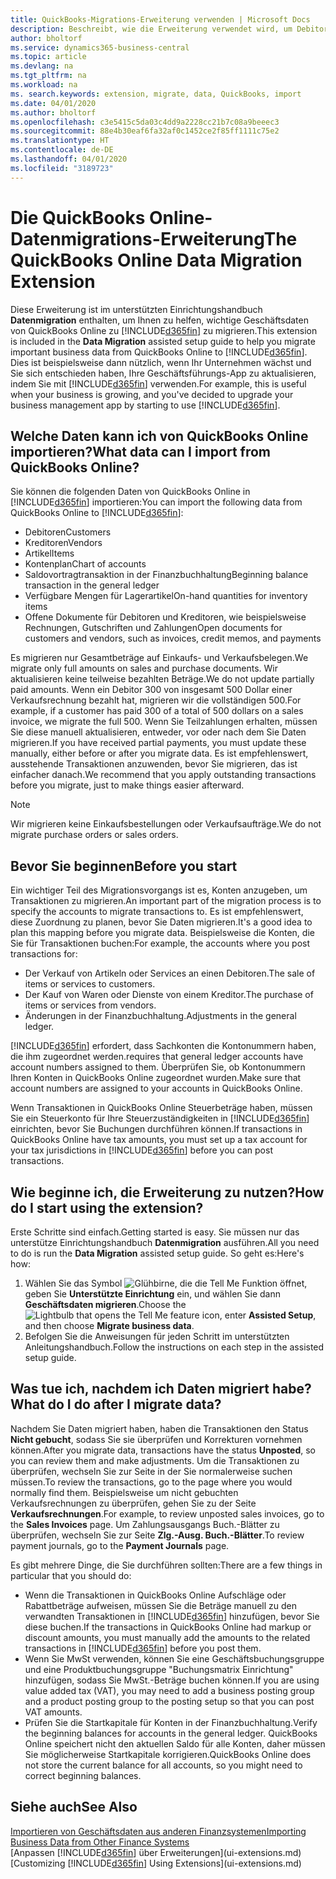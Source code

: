 ```yaml
---
title: QuickBooks-Migrations-Erweiterung verwenden | Microsoft Docs
description: Beschreibt, wie die Erweiterung verwendet wird, um Debitoren, Kreditoren, Artikel und Konten aus QuickBooks Online zu Business Central zu migrieren.
author: bholtorf
ms.service: dynamics365-business-central
ms.topic: article
ms.devlang: na
ms.tgt_pltfrm: na
ms.workload: na
ms. search.keywords: extension, migrate, data, QuickBooks, import
ms.date: 04/01/2020
ms.author: bholtorf
ms.openlocfilehash: c3e5415c5da03c4dd9a2228cc21b7c08a9beeec3
ms.sourcegitcommit: 88e4b30eaf6fa32af0c1452ce2f85ff1111c75e2
ms.translationtype: HT
ms.contentlocale: de-DE
ms.lasthandoff: 04/01/2020
ms.locfileid: "3189723"
---
```

# <a name="the-quickbooks-online-data-migration-extension"></a><span data-ttu-id="184cc-103">Die QuickBooks Online-Datenmigrations-Erweiterung</span><span class="sxs-lookup"><span data-stu-id="184cc-103">The QuickBooks Online Data Migration Extension</span></span>
<span data-ttu-id="184cc-104">Diese Erweiterung ist im unterstützten Einrichtungshandbuch **Datenmigration** enthalten, um Ihnen zu helfen, wichtige Geschäftsdaten von QuickBooks Online zu [!INCLUDE[d365fin](includes/d365fin_md.md)] zu migrieren.</span><span class="sxs-lookup"><span data-stu-id="184cc-104">This extension is included in the **Data Migration** assisted setup guide to help you migrate important business data from QuickBooks Online to [!INCLUDE[d365fin](includes/d365fin_md.md)].</span></span> <span data-ttu-id="184cc-105">Dies ist beispielsweise dann nützlich, wenn Ihr Unternehmen wächst und Sie sich entschieden haben, Ihre Geschäftsführungs-App zu aktualisieren, indem Sie mit [!INCLUDE[d365fin](includes/d365fin_md.md)] verwenden.</span><span class="sxs-lookup"><span data-stu-id="184cc-105">For example, this is useful when your business is growing, and you've decided to upgrade your business management app by starting to use [!INCLUDE[d365fin](includes/d365fin_md.md)].</span></span>

## <a name="what-data-can-i-import-from-quickbooks-online"></a><span data-ttu-id="184cc-106">Welche Daten kann ich von QuickBooks Online importieren?</span><span class="sxs-lookup"><span data-stu-id="184cc-106">What data can I import from QuickBooks Online?</span></span>
<span data-ttu-id="184cc-107">Sie können die folgenden Daten von QuickBooks Online in [!INCLUDE[d365fin](includes/d365fin_md.md)] importieren:</span><span class="sxs-lookup"><span data-stu-id="184cc-107">You can import the following data from QuickBooks Online to [!INCLUDE[d365fin](includes/d365fin_md.md)]:</span></span>  

* <span data-ttu-id="184cc-108">Debitoren</span><span class="sxs-lookup"><span data-stu-id="184cc-108">Customers</span></span>
* <span data-ttu-id="184cc-109">Kreditoren</span><span class="sxs-lookup"><span data-stu-id="184cc-109">Vendors</span></span>
* <span data-ttu-id="184cc-110">Artikel</span><span class="sxs-lookup"><span data-stu-id="184cc-110">Items</span></span>
* <span data-ttu-id="184cc-111">Kontenplan</span><span class="sxs-lookup"><span data-stu-id="184cc-111">Chart of accounts</span></span>
* <span data-ttu-id="184cc-112">Saldovortragtransaktion in der Finanzbuchhaltung</span><span class="sxs-lookup"><span data-stu-id="184cc-112">Beginning balance transaction in the general ledger</span></span>
* <span data-ttu-id="184cc-113">Verfügbare Mengen für Lagerartikel</span><span class="sxs-lookup"><span data-stu-id="184cc-113">On-hand quantities for inventory items</span></span>
* <span data-ttu-id="184cc-114">Offene Dokumente für Debitoren und Kreditoren, wie beispielsweise Rechnungen, Gutschriften und Zahlungen</span><span class="sxs-lookup"><span data-stu-id="184cc-114">Open documents for customers and vendors, such as invoices, credit memos, and payments</span></span>

<span data-ttu-id="184cc-115">Es migrieren nur Gesamtbeträge auf Einkaufs- und Verkaufsbelegen.</span><span class="sxs-lookup"><span data-stu-id="184cc-115">We migrate only full amounts on sales and purchase documents.</span></span> <span data-ttu-id="184cc-116">Wir aktualisieren keine teilweise bezahlten Beträge.</span><span class="sxs-lookup"><span data-stu-id="184cc-116">We do not update partially paid amounts.</span></span> <span data-ttu-id="184cc-117">Wenn ein Debitor 300 von insgesamt 500 Dollar einer Verkaufsrechnung bezahlt hat, migrieren wir die vollständigen 500.</span><span class="sxs-lookup"><span data-stu-id="184cc-117">For example, if a customer has paid 300 of a total of 500 dollars on a sales invoice, we migrate the full 500.</span></span> <span data-ttu-id="184cc-118">Wenn Sie Teilzahlungen erhalten, müssen Sie diese manuell aktualisieren, entweder, vor oder nach dem Sie Daten migrieren.</span><span class="sxs-lookup"><span data-stu-id="184cc-118">If you have received partial payments, you must update these manually, either before or after you migrate data.</span></span> <span data-ttu-id="184cc-119">Es ist empfehlenswert, ausstehende Transaktionen anzuwenden, bevor Sie migrieren, das ist einfacher danach.</span><span class="sxs-lookup"><span data-stu-id="184cc-119">We recommend that you apply outstanding transactions before you migrate, just to make things easier afterward.</span></span>

> [!NOTE]  
>   <span data-ttu-id="184cc-120">Wir migrieren keine Einkaufsbestellungen oder Verkaufsaufträge.</span><span class="sxs-lookup"><span data-stu-id="184cc-120">We do not migrate purchase orders or sales orders.</span></span>

## <a name="before-you-start"></a><span data-ttu-id="184cc-121">Bevor Sie beginnen</span><span class="sxs-lookup"><span data-stu-id="184cc-121">Before you start</span></span>
<span data-ttu-id="184cc-122">Ein wichtiger Teil des Migrationsvorgangs ist es, Konten anzugeben, um Transaktionen zu migrieren.</span><span class="sxs-lookup"><span data-stu-id="184cc-122">An important part of the migration process is to specify the accounts to migrate transactions to.</span></span> <span data-ttu-id="184cc-123">Es ist empfehlenswert, diese Zuordnung zu planen, bevor Sie Daten migrieren.</span><span class="sxs-lookup"><span data-stu-id="184cc-123">It's a good idea to plan this mapping before you migrate data.</span></span> <span data-ttu-id="184cc-124">Beispielsweise die Konten, die Sie für Transaktionen buchen:</span><span class="sxs-lookup"><span data-stu-id="184cc-124">For example, the accounts where you post transactions for:</span></span>  

* <span data-ttu-id="184cc-125">Der Verkauf von Artikeln oder Services an einen Debitoren.</span><span class="sxs-lookup"><span data-stu-id="184cc-125">The sale of items or services to customers.</span></span>
* <span data-ttu-id="184cc-126">Der Kauf von Waren oder Dienste von einem Kreditor.</span><span class="sxs-lookup"><span data-stu-id="184cc-126">The purchase of items or services from vendors.</span></span>  
* <span data-ttu-id="184cc-127">Änderungen in der Finanzbuchhaltung.</span><span class="sxs-lookup"><span data-stu-id="184cc-127">Adjustments in the general ledger.</span></span>  

[!INCLUDE[d365fin](includes/d365fin_md.md)] <span data-ttu-id="184cc-128">erfordert, dass Sachkonten die Kontonummern haben, die ihm zugeordnet werden.</span><span class="sxs-lookup"><span data-stu-id="184cc-128">requires that general ledger accounts have account numbers assigned to them.</span></span> <span data-ttu-id="184cc-129">Überprüfen Sie, ob Kontonummern Ihren Konten in QuickBooks Online zugeordnet wurden.</span><span class="sxs-lookup"><span data-stu-id="184cc-129">Make sure that account numbers are assigned to your accounts in QuickBooks Online.</span></span>

<span data-ttu-id="184cc-130">Wenn Transaktionen in QuickBooks Online Steuerbeträge haben, müssen Sie ein Steuerkonto für Ihre Steuerzuständigkeiten in [!INCLUDE[d365fin](includes/d365fin_md.md)] einrichten, bevor Sie Buchungen durchführen können.</span><span class="sxs-lookup"><span data-stu-id="184cc-130">If transactions in QuickBooks Online have tax amounts, you must set up a tax account for your tax jurisdictions in [!INCLUDE[d365fin](includes/d365fin_md.md)] before you can post transactions.</span></span>

## <a name="how-do-i-start-using-the-extension"></a><span data-ttu-id="184cc-131">Wie beginne ich, die Erweiterung zu nutzen?</span><span class="sxs-lookup"><span data-stu-id="184cc-131">How do I start using the extension?</span></span>
<span data-ttu-id="184cc-132">Erste Schritte sind einfach.</span><span class="sxs-lookup"><span data-stu-id="184cc-132">Getting started is easy.</span></span> <span data-ttu-id="184cc-133">Sie müssen nur das unterstütze Einrichtungshandbuch **Datenmigration** ausführen.</span><span class="sxs-lookup"><span data-stu-id="184cc-133">All you need to do is run the **Data Migration** assisted setup guide.</span></span> <span data-ttu-id="184cc-134">So geht es:</span><span class="sxs-lookup"><span data-stu-id="184cc-134">Here's how:</span></span>

1. <span data-ttu-id="184cc-135">Wählen Sie das Symbol ![Glühbirne, die die Tell Me Funktion öffnet](media/ui-search/search_small.png "Sagen Sie mir, was Sie tun wollen"), geben Sie **Unterstützte Einrichtung** ein, und wählen Sie dann **Geschäftsdaten migrieren**.</span><span class="sxs-lookup"><span data-stu-id="184cc-135">Choose the ![Lightbulb that opens the Tell Me feature](media/ui-search/search_small.png "Tell me what you want to do") icon, enter **Assisted Setup**, and then choose **Migrate business data**.</span></span>
2. <span data-ttu-id="184cc-136">Befolgen Sie die Anweisungen für jeden Schritt im unterstützten Anleitungshandbuch.</span><span class="sxs-lookup"><span data-stu-id="184cc-136">Follow the instructions on each step in the assisted setup guide.</span></span>

## <a name="what-do-i-do-after-i-migrate-data"></a><span data-ttu-id="184cc-137">Was tue ich, nachdem ich Daten migriert habe?</span><span class="sxs-lookup"><span data-stu-id="184cc-137">What do I do after I migrate data?</span></span>
<span data-ttu-id="184cc-138">Nachdem Sie Daten migriert haben, haben die Transaktionen den Status **Nicht gebucht**, sodass Sie sie überprüfen und Korrekturen vornehmen können.</span><span class="sxs-lookup"><span data-stu-id="184cc-138">After you migrate data, transactions have the status **Unposted**, so you can review them and make adjustments.</span></span> <span data-ttu-id="184cc-139">Um die Transaktionen zu überprüfen, wechseln Sie zur Seite in der Sie normalerweise suchen müssen.</span><span class="sxs-lookup"><span data-stu-id="184cc-139">To review the transactions, go to the page where you would normally find them.</span></span> <span data-ttu-id="184cc-140">Beispielsweise um nicht gebuchten Verkaufsrechnungen zu überprüfen, gehen Sie zu der Seite **Verkaufsrechnungen**.</span><span class="sxs-lookup"><span data-stu-id="184cc-140">For example, to review unposted sales invoices, go to the **Sales Invoices** page.</span></span> <span data-ttu-id="184cc-141">Um Zahlungsausgangs Buch.-Blätter zu überprüfen, wechseln Sie zur Seite **Zlg.-Ausg. Buch.-Blätter**.</span><span class="sxs-lookup"><span data-stu-id="184cc-141">To review payment journals, go to the **Payment Journals** page.</span></span>   

<span data-ttu-id="184cc-142">Es gibt mehrere Dinge, die Sie durchführen sollten:</span><span class="sxs-lookup"><span data-stu-id="184cc-142">There are a few things in particular that you should do:</span></span>

* <span data-ttu-id="184cc-143">Wenn die Transaktionen in QuickBooks Online Aufschläge oder Rabattbeträge aufweisen, müssen Sie die Beträge manuell zu den verwandten Transaktionen in [!INCLUDE[d365fin](includes/d365fin_md.md)] hinzufügen, bevor Sie diese buchen.</span><span class="sxs-lookup"><span data-stu-id="184cc-143">If the transactions in QuickBooks Online had markup or discount amounts, you must manually add the amounts to the related transactions in [!INCLUDE[d365fin](includes/d365fin_md.md)] before you post them.</span></span>
* <span data-ttu-id="184cc-144">Wenn Sie MwSt verwenden, können Sie eine Geschäftsbuchungsgruppe und eine Produktbuchungsgruppe "Buchungsmatrix Einrichtung" hinzufügen, sodass Sie MwSt.-Beträge buchen können.</span><span class="sxs-lookup"><span data-stu-id="184cc-144">If you are using value added tax (VAT), you may need to add a business posting group and a product posting group to the posting setup so that you can post VAT amounts.</span></span>
* <span data-ttu-id="184cc-145">Prüfen Sie die Startkapitale für Konten in der Finanzbuchhaltung.</span><span class="sxs-lookup"><span data-stu-id="184cc-145">Verify the beginning balances for accounts in the general ledger.</span></span> <span data-ttu-id="184cc-146">QuickBooks Online speichert nicht den aktuellen Saldo für alle Konten, daher müssen Sie möglicherweise Startkapitale korrigieren.</span><span class="sxs-lookup"><span data-stu-id="184cc-146">QuickBooks Online does not store the current balance for all accounts, so you might need to correct beginning balances.</span></span>

## <a name="see-also"></a><span data-ttu-id="184cc-147">Siehe auch</span><span class="sxs-lookup"><span data-stu-id="184cc-147">See Also</span></span>
[<span data-ttu-id="184cc-148">Importieren von Geschäftsdaten aus anderen Finanzsystemen</span><span class="sxs-lookup"><span data-stu-id="184cc-148">Importing Business Data from Other Finance Systems</span></span>](across-import-data-configuration-packages.md)  
<span data-ttu-id="184cc-149">[Anpassen [!INCLUDE[d365fin](includes/d365fin_md.md)] über Erweiterungen](ui-extensions.md)</span><span class="sxs-lookup"><span data-stu-id="184cc-149">[Customizing [!INCLUDE[d365fin](includes/d365fin_md.md)] Using Extensions](ui-extensions.md)</span></span>  
